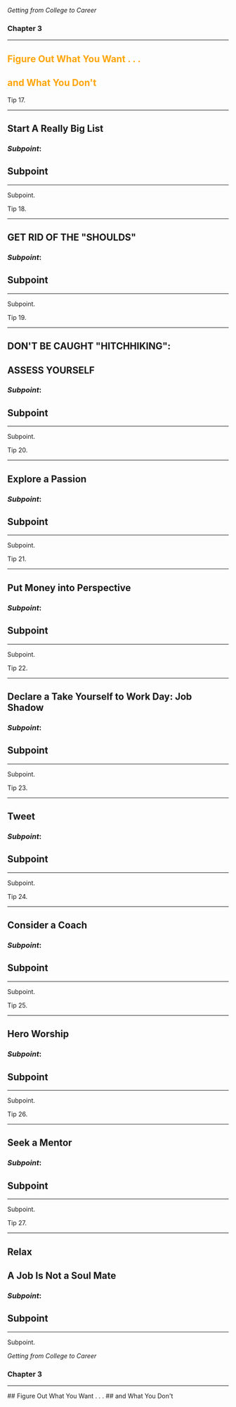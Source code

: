 *Getting from College to Career*
### Chapter 3

---

## <span style="color: orange;">Figure Out What You Want . . .</span>
## <span style="color: orange;">and What You Don't</span>



Tip 17.

---

## Start A Really Big List


### *Subpoint*:
## Subpoint
<hr />
Subpoint.



Tip 18.

---

## GET RID OF THE "SHOULDS"


### *Subpoint*:
## Subpoint
<hr />
Subpoint.



Tip 19.

---

## DON'T BE CAUGHT "HITCHHIKING":
## ASSESS YOURSELF


### *Subpoint*:
## Subpoint
<hr />
Subpoint.



Tip 20.

---

## Explore a Passion


### *Subpoint*:
## Subpoint
<hr />
Subpoint.



Tip 21.

---

## Put Money into Perspective


### *Subpoint*:
## Subpoint
<hr />
Subpoint.



Tip 22.

---

## Declare a Take Yourself to Work Day: Job Shadow


### *Subpoint*:
## Subpoint
<hr />
Subpoint.



Tip 23.

---

## Tweet


### *Subpoint*:
## Subpoint
<hr />
Subpoint.



Tip 24.

---

## Consider a Coach


### *Subpoint*:
## Subpoint
<hr />
Subpoint.



Tip 25.

---

## Hero Worship


### *Subpoint*:
## Subpoint
<hr />
Subpoint.



Tip 26.

---

## Seek a Mentor


### *Subpoint*:
## Subpoint
<hr />
Subpoint.



Tip 27.

---

## Relax
## A Job Is Not a Soul Mate


### *Subpoint*:
## Subpoint
<hr />
Subpoint.



*Getting from College to Career*
### Chapter 3
<hr />
## Figure Out What You Want . . . 
## and What You Don't